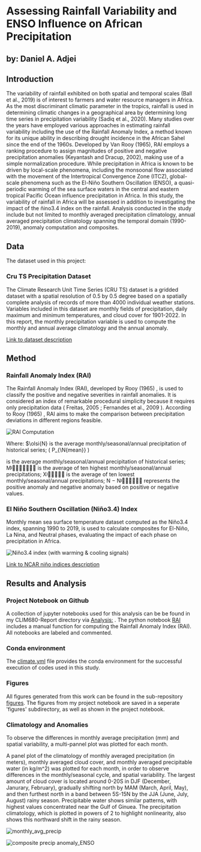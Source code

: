 # Assessing Rainfall Variability and ENSO Influence on African Precipitation

by: Daniel A. Adjei
---


Introduction
---

The variability of rainfall exhibited on both spatial and temporal scales (Ball et al., 2019) is of interest to farmers and water resource managers in Africa. As the most discriminant climatic parameter in the tropics, rainfall is used in determining climatic changes in a geographical area by determining long time series in precipitation variability (Sadiq et al., 2020). Many studies over the years have employed various approaches in estimating rainfall variability including the use of the Rainfall Anomaly Index, a method known for its unique ability in describing drought incidence in the African Sahel since the end of the 1960s. Developed by Van Rooy (1965), RAI employs a ranking procedure to assign magnitudes of positive and negative precipitation anomalies (Keyantash and Dracup, 2002), making use of a simple normalization procedure. While precipitation in Africa is known to be driven by local-scale phenomena, including the monsoonal flow associated with the movement of the Intertropical Convergence Zone (ITCZ), global-scale phenomena such as the El-Niño Southern Oscillation (ENSO), a quasi-periodic warming of the sea surface waters in the central and eastern tropical Pacific Ocean influence precipitation in Africa. In this study, the variability of rainfall in Africa will be assessed in addition to investigating the impact of the ñino3.4 index on the rainfall. Analysis conducted in the study include but not limited to monthly averaged precipitation climatology, annual averaged precipitation climatology spanning the temporal domain (1990-2019), anomaly computation and composites.

Data
---

The dataset used in this project:

### Cru TS Precipitation Dataset 

The Climate Research Unit Time Series (CRU TS) dataset is a gridded dataset with a spatial resolution of 0.5 by 0.5 degree based on a spatially complete analysis of records of more than 4000 individual weather stations. Variables included in this dataset are monthly fields of precipitation, daily maximum and minimum temperatures, and cloud cover for 1901-2022. In this report, the monthly precipitation variable is used to compute the monthly and annual average climatology and the annual anomaly. 

[Link to dataset description](https://climatedataguide.ucar.edu/climate-data/cru-ts-gridded-precipitation-and-other-meteorological-variables-1901)

Method
---
### Rainfall Anomaly Index (RAI)

The Rainfall Anomaly Index (RAI), developed by Rooy (1965) , is used to classify the positive and negative severities in rainfall anomalies. It is considered an index of remarkable procedural simplicity because it requires only precipitation data ( Freitas, 2005 ; Fernandes et al., 2009 ). According to Rooy (1965) , RAI aims to make the comparison between precipitation deviations in different regions feasible.

![RAI Computation](https://github.com/DannyActive/CLIM680-Report/blob/main/figures/RAI%20.png)

Where:
$\olsi{N} is the average monthly/seasonal/annual precipitation of historical series;
\( P_{\N{mean}} \)


 is the average monthly/seasonal/annual precipitation of historical series;
M
 is the average of ten highest monthly/seasonal/annual precipitations;
X
 is the average of ten lowest monthly/seasonal/annual precipitations;
N − N
 represents the positive anomaly and negative anomaly based on positive or negative values.


### El Niño Southern Oscillation (Niño3.4) Index 

Monthly mean sea surface temperature dataset computed as the Niño3.4 index, spanning 1990 to 2019, is used to calculate composites for El-Niño, La Nina, and Neutral phases, evaluating the impact of each phase on precipitation in Africa. 

![Niño3.4 index (with warming & cooling signals)](https://github.com/user-attachments/assets/307f6c86-289e-4796-b12a-ae1eb651bbfc)


[Link to NCAR niño indices description](https://climatedataguide.ucar.edu/climate-data/nino-sst-indices-nino-12-3-34-4-oni-and-tni)

Results and Analysis
---

### Project Notebook on Github

A collection of jupyter notebooks used for this analysis can be be found in my CLIM680-Report directory via [Analysis:](https://github.com/DannyActive/CLIM680-Report) . The python notebook [RAI](https://github.com/DannyActive/CLIM680-Report/blob/main/RAI.ipynb) includes a manual function for computing the Rainfall Anomaly Index (RAI). All notebooks are labeled and commented.

### Conda environment 
The [climate.yml](climate.yml) file provides the conda environment for the successful execution of codes used in this study.

### Figures
All figures generated from this work can be found in the sub-repository [figures](https://github.com/DannyActive/CLIM680-Report/tree/main/figures).
The figures from my project notebook are saved in a seperate 'figures' subdirectory, as well as shown in the project notebook.

### Climatology and Anomalies 

To observe the differences in monthly average precipitation (mm) and spatial variability, a multi-pannel plot was plotted for each month. 

A panel plot of the climatology of monthly averaged precipitation (in meters), monthly averaged cloud cover, and monthly averaged precipitable water (in kg/m^2) was plotted for each month, in order to observe differences in the monthly/seasonal cycle, and spatial variability. The largest amount of cloud cover is located around 0-20S in DJF (December, Janurary, February), gradually shifting north by MAM (March, April, May), and then furthest north in a band between 5S-15N by the JJA (June, July, August) rainy season. Precipitable water shows similar patterns, with highest values concentrated near the Gulf of Ginuea. The precipitation climatology, which is plotted in powers of 2 to highlight nonlinearity, also shows this northward shift in the rainy season.

![monthly_avg_precip](https://github.com/user-attachments/assets/81d21d6a-4611-4594-a040-1e112fc59646)




![composite precip anomaly_ENSO](https://github.com/user-attachments/assets/886f3c5d-8ed8-4316-a980-665092039345)



